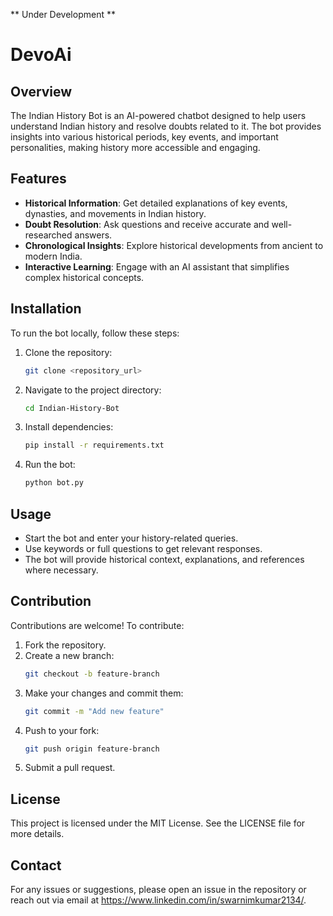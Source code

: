 ** Under Development **

# DevoAi 

## Overview
The Indian History Bot is an AI-powered chatbot designed to help users understand Indian history and resolve doubts related to it. The bot provides insights into various historical periods, key events, and important personalities, making history more accessible and engaging.

## Features
- **Historical Information**: Get detailed explanations of key events, dynasties, and movements in Indian history.
- **Doubt Resolution**: Ask questions and receive accurate and well-researched answers.
- **Chronological Insights**: Explore historical developments from ancient to modern India.
- **Interactive Learning**: Engage with an AI assistant that simplifies complex historical concepts.

## Installation
To run the bot locally, follow these steps:
1. Clone the repository:
   ```bash
   git clone <repository_url>
   ```
2. Navigate to the project directory:
   ```bash
   cd Indian-History-Bot
   ```
3. Install dependencies:
   ```bash
   pip install -r requirements.txt
   ```
4. Run the bot:
   ```bash
   python bot.py
   ```

## Usage
- Start the bot and enter your history-related queries.
- Use keywords or full questions to get relevant responses.
- The bot will provide historical context, explanations, and references where necessary.

## Contribution
Contributions are welcome! To contribute:
1. Fork the repository.
2. Create a new branch:
   ```bash
   git checkout -b feature-branch
   ```
3. Make your changes and commit them:
   ```bash
   git commit -m "Add new feature"
   ```
4. Push to your fork:
   ```bash
   git push origin feature-branch
   ```
5. Submit a pull request.

## License
This project is licensed under the MIT License. See the LICENSE file for more details.

## Contact
For any issues or suggestions, please open an issue in the repository or reach out via email at https://www.linkedin.com/in/swarnimkumar2134/.

